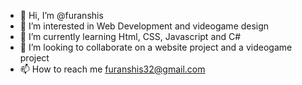 - 👋 Hi, I’m @furanshis
- 👀 I’m interested in Web Development and videogame design
- 🌱 I’m currently learning Html, CSS, Javascript and C#
- 💞️ I’m looking to collaborate on a website project and a videogame project
- 📫 How to reach me furanshis32@gmail.com

<!---
furanshis/furanshis is a ✨ special ✨ repository because its `README.md` (this file) appears on your GitHub profile.
You can click the Preview link to take a look at your changes.
--->

